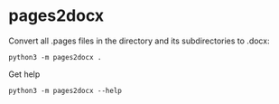 # pages2docx

Convert all .pages files in the directory and its subdirectories to .docx:

```shell
python3 -m pages2docx .
```



Get help

```shell
python3 -m pages2docx --help
```

